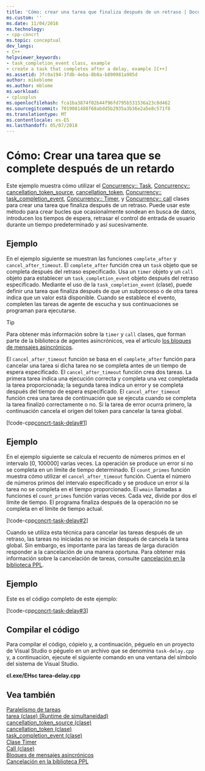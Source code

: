 ```yaml
---
title: 'Cómo: crear una tarea que finaliza después de un retraso | Documentos de Microsoft'
ms.custom: ''
ms.date: 11/04/2016
ms.technology:
- cpp-concrt
ms.topic: conceptual
dev_langs:
- C++
helpviewer_keywords:
- task_completion_event class, example
- create a task that completes after a delay, example [C++]
ms.assetid: 3fc0a194-3fdb-4eba-8b8a-b890981a985d
author: mikeblome
ms.author: mblome
ms.workload:
- cplusplus
ms.openlocfilehash: fca1ba3874f02b44f96fd795b531536a23c8d462
ms.sourcegitcommit: 7019081488f68abdd5b2935a3b36e2a5e8c571f8
ms.translationtype: MT
ms.contentlocale: es-ES
ms.lasthandoff: 05/07/2018
---
```

# <a name="how-to-create-a-task-that-completes-after-a-delay"></a>Cómo: Crear una tarea que se complete después de un retardo
Este ejemplo muestra cómo utilizar el [Concurrency:: Task](../../parallel/concrt/reference/task-class.md), [Concurrency:: cancellation_token_source](../../parallel/concrt/reference/cancellation-token-source-class.md), [cancellation_token](../../parallel/concrt/reference/cancellation-token-class.md), [ Concurrency:: task_completion_event](../../parallel/concrt/reference/task-completion-event-class.md), [Concurrency:: Timer](../../parallel/concrt/reference/timer-class.md), y [Concurrency:: call](../../parallel/concrt/reference/call-class.md) clases para crear una tarea que finaliza después de un retraso. Puede usar este método para crear bucles que ocasionalmente sondean en busca de datos, introducen los tiempos de espera, retrasar el control de entrada de usuario durante un tiempo predeterminado y así sucesivamente.  
  
## <a name="example"></a>Ejemplo  
 En el ejemplo siguiente se muestran las funciones `complete_after` y `cancel_after_timeout`. El `complete_after` función crea un `task` objeto que se completa después del retraso especificado. Usa un `timer` objeto y un `call` objeto para establecer un `task_completion_event` objeto después del retraso especificado. Mediante el uso de la `task_completion_event` (clase), puede definir una tarea que finaliza después de que un subproceso o de otra tarea indica que un valor está disponible. Cuando se establece el evento, completen las tareas de agente de escucha y sus continuaciones se programan para ejecutarse.  
  
> [!TIP]
>  Para obtener más información sobre la `timer` y `call` clases, que forman parte de la biblioteca de agentes asincrónicos, vea el artículo [los bloques de mensajes asincrónicos](../../parallel/concrt/asynchronous-message-blocks.md).  
  
 El `cancel_after_timeout` función se basa en el `complete_after` función para cancelar una tarea si dicha tarea no se completa antes de un tiempo de espera especificado. El `cancel_after_timeout` función crea dos tareas. La primera tarea indica una ejecución correcta y completa una vez completada la tarea proporcionada; la segunda tarea indica un error y se completa después del tiempo de espera especificado. El `cancel_after_timeout` función crea una tarea de continuación que se ejecuta cuando se completa la tarea finalizó correctamente o no. Si la tarea de error ocurra primero, la continuación cancela el origen del token para cancelar la tarea global.  
  
 [!code-cpp[concrt-task-delay#1](../../parallel/concrt/codesnippet/cpp/how-to-create-a-task-that-completes-after-a-delay_1.cpp)]  
  
## <a name="example"></a>Ejemplo  
 En el ejemplo siguiente se calcula el recuento de números primos en el intervalo [0, 100000] varias veces. La operación se produce un error si no se completa en un límite de tiempo determinado. El `count_primes` función muestra cómo utilizar el `cancel_after_timeout` función. Cuenta el número de números primos del intervalo especificado y se produce un error si la tarea no se completa en el tiempo proporcionado. El `wmain` llamadas a funciones el `count_primes` función varias veces. Cada vez, divide por dos el límite de tiempo. El programa finaliza después de la operación no se completa en el límite de tiempo actual.  
  
 [!code-cpp[concrt-task-delay#2](../../parallel/concrt/codesnippet/cpp/how-to-create-a-task-that-completes-after-a-delay_2.cpp)]  
  
 Cuando se utiliza esta técnica para cancelar las tareas después de un retraso, las tareas no iniciadas no se inician después de cancela la tarea global. Sin embargo, es importante para las tareas de larga duración responder a la cancelación de una manera oportuna. Para obtener más información sobre la cancelación de tareas, consulte [cancelación en la biblioteca PPL](cancellation-in-the-ppl.md).  
  
## <a name="example"></a>Ejemplo  
 Este es el código completo de este ejemplo:  
  
 [!code-cpp[concrt-task-delay#3](../../parallel/concrt/codesnippet/cpp/how-to-create-a-task-that-completes-after-a-delay_3.cpp)]  
  
## <a name="compiling-the-code"></a>Compilar el código  
 Para compilar el código, cópielo y, a continuación, péguelo en un proyecto de Visual Studio o péguelo en un archivo que se denomina `task-delay.cpp` y, a continuación, ejecute el siguiente comando en una ventana del símbolo del sistema de Visual Studio.  
  
 **cl.exe/EHsc tarea-delay.cpp**  
  
## <a name="see-also"></a>Vea también  
 [Paralelismo de tareas](../../parallel/concrt/task-parallelism-concurrency-runtime.md)   
 [tarea (clase) (Runtime de simultaneidad)](../../parallel/concrt/reference/task-class.md)   
 [cancellation_token_source (clase)](../../parallel/concrt/reference/cancellation-token-source-class.md)   
 [cancellation_token (clase)](../../parallel/concrt/reference/cancellation-token-class.md)   
 [task_completion_event (clase)](../../parallel/concrt/reference/task-completion-event-class.md)   
 [Clase Timer](../../parallel/concrt/reference/timer-class.md)   
 [Call (clase)](../../parallel/concrt/reference/call-class.md)   
 [Bloques de mensajes asincrónicos](../../parallel/concrt/asynchronous-message-blocks.md)   
 [Cancelación en la biblioteca PPL](cancellation-in-the-ppl.md)

